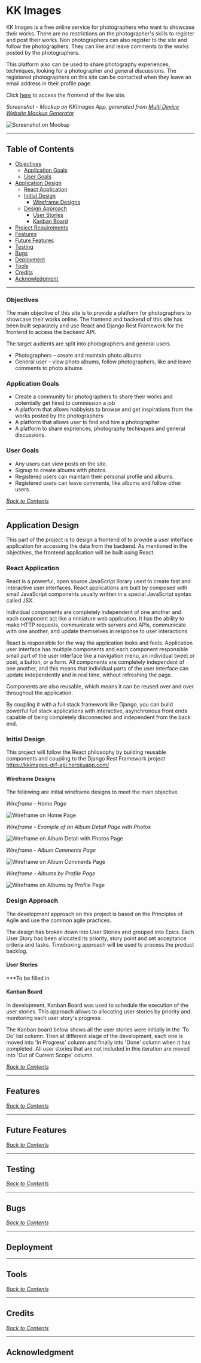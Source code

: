# KK Images

KK Images is a free online service for photographers who want to showcase their works. There are no restrictions on the photographer's skills to register and post their works. Non photographers can also register to the site and follow the photographers. They can like and leave comments to the works posted by the photographers.

This platform also can be used to share photography experiences, techniques, looking for a photographer and general discussions. The registered photographers on this site can be contacted when they leave an email address in their profile page.

Click [here](https://kkimages.herokuapp.com/) to access the frontend of the live site.

*Screenshot - Mockup on KKImages App, generated from [Multi Device Website Mockup Generator](https://techsini.com/multi-mockup/index.php)*

![Screenshot on Mockup](readme/images/site-mockup.png)

---
## Table of Contents
* [Objectives](#objectives)
    * [Application Goals](#application-goals)
    * [User Goals](#user-goals)
* [Application Design](#application-design)
    * [React Application](#react-application)
    * [Initial Design](#initial-design)
        * [Wireframe Designs](#wireframe-designs)
    * [Design Approach](#design-approach)
        * [User Stories](#user-stories)
        * [Kanban Board](#kanban-board)
* [Project Requirements](#project-requirements)
* [Features](#features)
* [Future Features](#future-features)
* [Testing](#testing)
* [Bugs](#bugs)
* [Deployment](#deployment)
* [Tools](#tools)
* [Credits](#credits)
* [Acknowledgment](#acknowledgment)

---
### Objectives

The main objective of this site is to provide a platform for photographers to showcase their works online. The frontend and backend of this site has been built separately and use React and Django Rest Framework for the frontend to access the backend API.

The target audients are split into photographers and general users.

* Photographers – create and maintain photo albums
* General user – view photo albums, follow photographers, like and leave comments to photo albums

### Application Goals

* Create a community for photographers to share their works and potentially get hired to commission a job
* A platform that allows hobbyists to browse and get inspirations from the works posted by the photographers
* A platform that allows user to find and hire a photographer
* A platform to share expriences, photography techinques and general discussions.

### User Goals

* Any users can view posts on the site.
* Signup to create albums with photos.
* Registered users can maintain their personal profile and albums.
* Registered users can leave comments, like albums and follow other users.

*[Back to Contents](#table-of-contents)*

---
## Application Design

This part of the project is to design a frontend of to provide a user interface application for accessing the data from the backend. As mentioned in the objectives, the frontend application will be built using React.

### React Application

React is a powerful, open source JavaScript library used to create fast and interactive user interfaces. React applications are built by composed with small JavaScript components usually written in a special JavaScript syntax called JSX.

Individual components are completely independent of one another and each component act like a miniature web application. It has the ability to make HTTP requests, communicate with servers and APIs, communicate with one another, and update themselves in response to user interactions

React is responsible for the way the application looks and feels. Application user interface has multiple components and each component responsible small part of the user interface like a navigation menu, an individual tweet or post, a button, or a form. All components are completely independent of one another, and this means that individual parts of the user interface can update independently and in real time, without refreshing the page.

Components are also reusable, which means it can be reused over and over throughout the application.

By coupling it with a full stack framework like Django, you can build powerful full stack applications with interactive, asynchronous front ends capable of being completely disconnected and independent from the back end.

### Initial Design

This project will follow the React philosophy by building reusable components and coupling to the Django Rest Framework project https://kkimages-drf-api.herokuapp.com/

#### Wireframe Designs

The following are initial wireframe designs to meet the main objective.

*Wireframe - Home Page*

![Wireframe on Home Page](readme/images/wireframe-home-page.jpg)

*Wireframe - Example of an Album Detail Page with Photos*

![Wireframe on Album Detail with Photos Page](readme/images/wireframe-album-detail-page.jpg)

*Wireframe - Album Comments Page*

![Wireframe on Album Comments Page](readme/images/wireframe-album-comments-page.jpg)

*Wireframe - Albums by Profile Page*

![Wireframe on Albums by Profile Page](readme/images/wireframe-albums-by-profile-page.jpg)

### Design Approach

The development approach on this project is based on the Principles of Agile and use the common agile practices.

The design has broken down into User Stories and grouped into Epics. Each User Story has been allocated its priority, story point and set acceptance criteria and tasks. Timeboxing approach will be used to process the product backlog.

#### User Stories

***To be filled in

#### Kanban Board

In development, Kanban Board was used to schedule the execution of the user stories. This approach allows to allocating user stories by priority and monitoring each user story's progress.

The Kanban board below shows all the user stories were initially in the 'To Do' list column. Then at different stage of the development, each one is moved into 'In Progress' column and finally into 'Done' column when it has completed. All user stories that are not included in this iteration are moved into 'Out of Current Scope' column.

*[Back to Contents](#table-of-contents)*

---
## Features

*[Back to Contents](#table-of-contents)*

---
## Future Features

*[Back to Contents](#table-of-contents)*

---
## Testing

*[Back to Contents](#table-of-contents)*

---
## Bugs

*[Back to Contents](#table-of-contents)*

---
## Deployment

---
## Tools

*[Back to Contents](#table-of-contents)*

---
## Credits

*[Back to Contents](#table-of-contents)*

---
## Acknowledgment